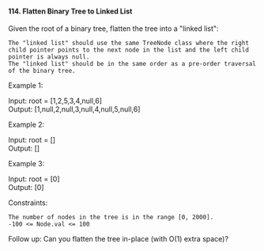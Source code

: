 #### 114. Flatten Binary Tree to Linked List

Given the root of a binary tree, flatten the tree into a "linked list":

    The "linked list" should use the same TreeNode class where the right child pointer points to the next node in the list and the left child pointer is always null.
    The "linked list" should be in the same order as a pre-order traversal of the binary tree.

Example 1:

Input: root = [1,2,5,3,4,null,6]  
Output: [1,null,2,null,3,null,4,null,5,null,6]

Example 2:

Input: root = []  
Output: []

Example 3:

Input: root = [0]  
Output: [0]

Constraints:

    The number of nodes in the tree is in the range [0, 2000].
    -100 <= Node.val <= 100

Follow up: Can you flatten the tree in-place (with O(1) extra space)?